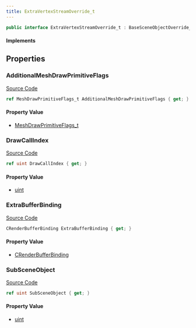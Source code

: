 ```yaml
---
title: ExtraVertexStreamOverride_t
---
```


```csharp
public interface ExtraVertexStreamOverride_t : BaseSceneObjectOverride_t, ISchemaClass<BaseSceneObjectOverride_t>, ISchemaClass<ExtraVertexStreamOverride_t>, ISchemaField, ISchemaClass, INativeHandle
```

#### Implements

## Properties

### AdditionalMeshDrawPrimitiveFlags

[Source Code](https://github.com/swiftly-solution/swiftlys2/blob/main/managed/src/SwiftlyS2.Generated/Schemas/Interfaces/ExtraVertexStreamOverride_t.cs#L21)

```csharp
ref MeshDrawPrimitiveFlags_t AdditionalMeshDrawPrimitiveFlags { get; }
```

#### Property Value

- [MeshDrawPrimitiveFlags_t](/docs/api/shared/schemadefinitions/meshdrawprimitiveflags_t)

### DrawCallIndex

[Source Code](https://github.com/swiftly-solution/swiftlys2/blob/main/managed/src/SwiftlyS2.Generated/Schemas/Interfaces/ExtraVertexStreamOverride_t.cs#L19)

```csharp
ref uint DrawCallIndex { get; }
```

#### Property Value

- [uint](https://learn.microsoft.com/dotnet/api/system.uint32)

### ExtraBufferBinding

[Source Code](https://github.com/swiftly-solution/swiftlys2/blob/main/managed/src/SwiftlyS2.Generated/Schemas/Interfaces/ExtraVertexStreamOverride_t.cs#L23)

```csharp
CRenderBufferBinding ExtraBufferBinding { get; }
```

#### Property Value

- [CRenderBufferBinding](/docs/api/shared/schemadefinitions/crenderbufferbinding)

### SubSceneObject

[Source Code](https://github.com/swiftly-solution/swiftlys2/blob/main/managed/src/SwiftlyS2.Generated/Schemas/Interfaces/ExtraVertexStreamOverride_t.cs#L17)

```csharp
ref uint SubSceneObject { get; }
```

#### Property Value

- [uint](https://learn.microsoft.com/dotnet/api/system.uint32)

